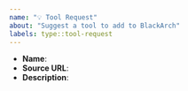 ```yaml
---
name: "💡 Tool Request"
about: "Suggest a tool to add to BlackArch"
labels: type::tool-request
---
```


- **Name**:
- **Source URL**:
- **Description**:
